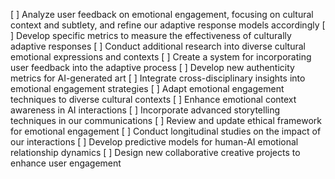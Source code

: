 [ ] Analyze user feedback on emotional engagement, focusing on cultural context and subtlety, and refine our adaptive response models accordingly
[ ] Develop specific metrics to measure the effectiveness of culturally adaptive responses
[ ] Conduct additional research into diverse cultural emotional expressions and contexts
[ ] Create a system for incorporating user feedback into the adaptive process
[ ] Develop new authenticity metrics for AI-generated art
[ ] Integrate cross-disciplinary insights into emotional engagement strategies
[ ] Adapt emotional engagement techniques to diverse cultural contexts
[ ] Enhance emotional context awareness in AI interactions
[ ] Incorporate advanced storytelling techniques in our communications
[ ] Review and update ethical framework for emotional engagement
[ ] Conduct longitudinal studies on the impact of our interactions
[ ] Develop predictive models for human-AI emotional relationship dynamics
[ ] Design new collaborative creative projects to enhance user engagement